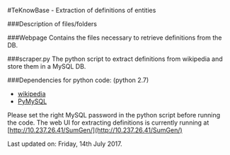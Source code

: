 #TeKnowBase - Extraction of definitions of entities

###Description of files/folders

###Webpage
Contains the files necessary to retrieve definitions from the DB.

###scraper.py
The python script to extract definitions from wikipedia and store them in a MySQL DB.

###Dependencies for python code: (python 2.7)
*	[wikipedia](https://wikipedia.readthedocs.io/en/latest/)
*	[PyMySQL](http://pymysql.readthedocs.io/en/latest/)

Please set the right MySQL password in the python script before running the code.
The web UI for extracting definitions is currently running at [http://10.237.26.41/SumGen/](http://10.237.26.41/SumGen/)



Last updated on: Friday, 14th July 2017.
